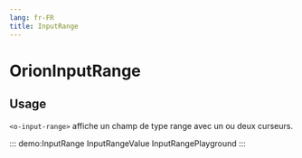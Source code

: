 ```yaml
---
lang: fr-FR
title: InputRange
---
```


# OrionInputRange

## Usage

`<o-input-range>` affiche un champ de type range avec un ou deux curseurs.

::: demo:InputRange
InputRangeValue
InputRangePlayground
:::

<attribute-table/>
